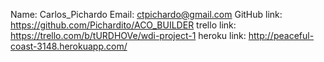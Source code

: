 Name: Carlos_Pichardo
Email: ctpichardo@gmail.com
GitHub link: https://github.com/Pichardito/ACO_BUILDER
trello link: https://trello.com/b/tURDHOVe/wdi-project-1
heroku link: http://peaceful-coast-3148.herokuapp.com/

